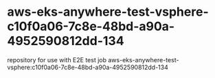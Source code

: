 # aws-eks-anywhere-test-vsphere-c10f0a06-7c8e-48bd-a90a-4952590812dd-134
repository for use with E2E test job aws-eks-anywhere-test-vsphere:c10f0a06-7c8e-48bd-a90a-4952590812dd-134
